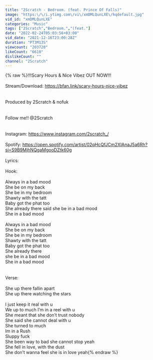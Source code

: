 ```yaml
---
title: "2Scratch - Bedroom. (feat. Prince Of Falls)"
image: "https:\/\/i.ytimg.com\/vi\/xmDMLQunLXE\/hqdefault.jpg"
vid_id: "xmDMLQunLXE"
categories: "Music"
tags: ["2Scratch","Bedroom.","(feat."]
date: "2022-02-24T05:03:56+03:00"
vid_date: "2021-12-16T23:00:28Z"
duration: "PT3M13S"
viewcount: "203728"
likeCount: "6610"
dislikeCount: ""
channel: "2Scratch"
---
```

{% raw %}!!!Scary Hours &amp; Nice Vibez OUT NOW!!!<br /><br />Stream/Download: <a rel="nofollow" target="blank" href="https://bfan.link/scary-hours-nice-vibez">https://bfan.link/scary-hours-nice-vibez</a><br /><br /><br />Produced by 2Scratch &amp; nofuk<br /><br /><br />Follow me!! @2Scratch<br /><br /><br />Instagram: <a rel="nofollow" target="blank" href="https://www.instagram.com/2scratch_/​">https://www.instagram.com/2scratch_/​</a><br /><br />Spotify: <a rel="nofollow" target="blank" href="https://open.spotify.com/artist/02qHcQfJCm2XlAnaJ5a6Rh?si=S9B9MjhNQgaMgooDZtk60g">https://open.spotify.com/artist/02qHcQfJCm2XlAnaJ5a6Rh?si=S9B9MjhNQgaMgooDZtk60g</a><br /><br />Lyrics:<br /><br />Hook:<br /><br />Always in a bad mood <br />She be on my back <br />She be in my bedroom <br />Shawty with the tatt <br />Baby got the phat too <br />She already there said she be in a bad mood <br />She in a bad mood <br /><br />Always in a bad mood <br />She be on my back <br />She be in my bedroom <br />Shawty with the tatt <br />Baby got the phat too <br />She already there <br />she be in a bad mood <br />She in a bad mood <br /><br /><br />Verse:<br /><br />She up there fallin apart <br />She up there watching the stars <br /><br />I just keep it real with u <br />We up to much I’m in a reel with u <br />She meant that she don’t trust nobody <br />She said she cannot deal with u <br />She turned to much <br />Im in a Rush <br />Sluppy fuck <br />She been way to bad she cannot stop yeah <br />She fell in love, with the dust <br />She don’t wanna feel she is in love yeah{% endraw %}
